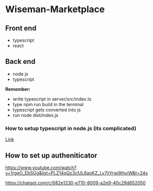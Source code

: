 # Wiseman-Marketplace

## Front end
- typescript 
- react

## Back end 
- node js 
- typescript

**Remember:** 
- write typescript in server/src/index.ts
- type npm run build in the terminal 
- typescript gets converted into js 
- run node dist/index.js

### How to setup typescript in node.js (its complicated)

[Link](https://www.youtube.com/watch?v=H91aqUHn8sE)

## How to set up autheniticator

https://www.youtube.com/watch?v=1rgeO_EbSGg&list=PLZ14qQz3cfJL6aoKZ_Ly7jiYrwi9ihviW&t=24s

https://chatgpt.com/c/682e1230-e710-8009-a2e9-40c29d652050


